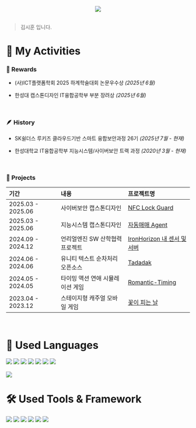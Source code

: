 <div align= "center">
    <img src="https://capsule-render.vercel.app/api?type=soft&color=0:328547,100:54cfb6&height=180&text=Hi,%20This%20is%20Kim%20Sihoon&animation=fadeIn&fontColor=ffffff&fontSize=50" />
</div>

<br/>

> 김시훈 입니다.

# 🌟 My Activities

### 🏅 Rewards

- (사)ICT플랫폼학회 2025 하계학술대회 논문우수상 *(2025년 6월)*

- 한성대 캡스톤디자인 IT융합공학부 부분 장려상 *(2025년 6월)*

<br/>

### 🪶 History

- SK쉴더스 루키즈 클라우드기반 스마트 융합보안과정 26기 *(2025년 7월 - 현재)*

- 한성대학교 IT융합공학부 지능시스템/사이버보안 트랙 과정 *(2020년 3월 - 현재)*

<br/>

### 📑 Projects

|기간|내용|프로젝트명|
|:--|:--|:--|
|2025.03 - 2025.06|사이버보안 캡스톤디자인|[NFC Lock Guard](https://github.com/Capstone-CyberSecurity/ProjectDocs)|
|2025.03 - 2025.06|지능시스템 캡스톤디자인|[자동매매 Agent](https://github.com/ksp3012011/IntelSysCapstone)|
|2024.09 - 2024.12|언리얼엔진 SW 산학협력 프로젝트|[IronHorizon 내 센서 및 서버](https://github.com/ihatehudwedge/ServerAndHW_With_JTSHHSP)|
|2024.06 - 2024.06|유니티 텍스트 순차처리 오픈소스|[Tadadak](https://github.com/ihatehudwedge/Tadadak-UnityTMP)|
|2024.05 - 2024.05|타이밍 액션 연애 시뮬레이션 게임|[Romantic-Timing](https://github.com/TeamCadence/Romantic-Timing)|
|2023.04 - 2023.12|스테이지형 캐주얼 모바일 게임|[꽃이 피는 날](https://github.com/Team-efni/FlowersBloom)|

<br/>

# 📜 Used Languages
<div>
  <img src="https://img.shields.io/badge/C%2B%2B-00599C?style=for-the-badge&logo=C%2B%2B&logoColor=white">
  <img src="https://img.shields.io/badge/C%23-239120?style=for-the-badge&logo=C%23&logoColor=white">
  <img src="https://img.shields.io/badge/Python-3776AB?style=for-the-badge&logo=Python&logoColor=white">
  <img src="https://img.shields.io/badge/C-A8B9CC?style=for-the-badge&logo=C&logoColor=white">
  <img src="https://img.shields.io/badge/Assembly-6E4C13?style=for-the-badge&logo=assemblyscript&logoColor=white">
  <img src="https://img.shields.io/badge/Java-007396?style=for-the-badge&logo=Java&logoColor=white">
  <img src="https://img.shields.io/badge/Kotlin-7F52FF?style=for-the-badge&logo=kotlin&logoColor=white">
</div>

<br/>

<img src="https://github-readme-stats.vercel.app/api/top-langs/?username=ihatehudwedge&layout=compact&bg_color=60,000000,1c1e5f&title_color=ffffff&text_color=ffffff"/>

# 🛠️ Used Tools & Framework
<div> 
  <img src="https://img.shields.io/badge/Unity-FFFFFF?style=for-the-badge&logo=unity&logoColor=black">
  <img src="https://img.shields.io/badge/Unreal_Engine-313131?style=for-the-badge&logo=unrealengine&logoColor=white">
  <img src="https://img.shields.io/badge/Arduino-00979D?style=for-the-badge&logo=arduino&logoColor=white">
  <img src="https://img.shields.io/badge/Flask-4786BB?style=for-the-badge&logo=flask&logoColor=white">
  <img src="https://img.shields.io/badge/Visual_Studio-5C2D91?style=for-the-badge&logo=visualstudio&logoColor=white">
  <img src="https://img.shields.io/badge/x64dbg-000000?style=for-the-badge&logo=openbugbounty&logoColor=red&labelColor=black">
</div>
